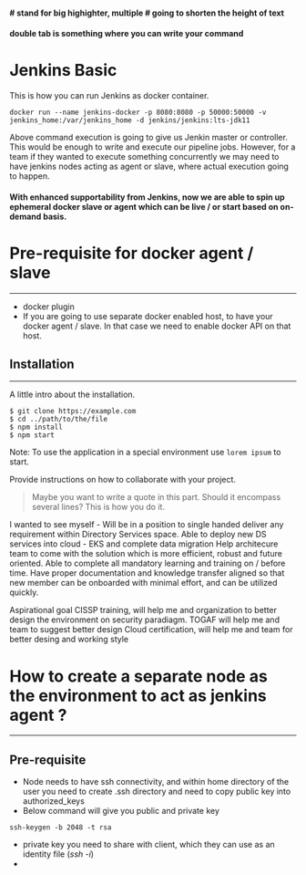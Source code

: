 #### # stand for big highighter, multiple # going to shorten the height of text
#### double tab is something where you can write your command

# Jenkins Basic ###

This is how you can run Jenkins as docker container. 

    docker run --name jenkins-docker -p 8080:8080 -p 50000:50000 -v jenkins_home:/var/jenkins_home -d jenkins/jenkins:lts-jdk11
  
Above command execution is going to give us Jenkin master or controller. This would be enough to write and execute our pipeline jobs. However, for a team if they wanted to execute something concurrently we may need to have jenkins nodes acting as agent or slave, where actual execution going to happen. 

#### With enhanced supportability from Jenkins, now we are able to spin up ephemeral docker slave or agent which can be live / or start based on on-demand basis. 

# Pre-requisite for docker agent / slave
***
* docker plugin
* If you are going to use separate docker enabled host, to have your docker agent / slave. In that case we need to enable docker API on that host. 
    
## Installation
***
A little intro about the installation. 
```
$ git clone https://example.com
$ cd ../path/to/the/file
$ npm install
$ npm start
```
Note: To use the application in a special environment use ```lorem ipsum``` to start.

Provide instructions on how to collaborate with your project.
> Maybe you want to write a quote in this part. 
> Should it encompass several lines?
> This is how you do it.
 
  
  
I wanted to see myself -
Will be in a position to single handed deliver any requirement within Directory Services space. 
Able to deploy new DS services into cloud - EKS and complete data migration 
Help architecure team to come with the solution which is more efficient, robust and future oriented. 
Able to complete all mandatory learning and training on / before time. 
Have proper documentation and knowledge transfer aligned so that new member can be onboarded with minimal effort, and can be utilized quickly.


Aspirational goal
CISSP training, will help me and organization to better design the environment on security paradiagm. 
TOGAF will help me and team to suggest better design 
Cloud certification, will help me and team for better desing and working style

# How to create a separate node as the environment to act as jenkins agent ?
***
## Pre-requisite
* Node needs to have ssh connectivity, and within home directory of the user you need to create .ssh directory and need to copy public key into authorized_keys
* Below command will give you public and private key
```
ssh-keygen -b 2048 -t rsa
```
* private key you need to share with client, which they can use as an identity file (_ssh -i_)
* 

